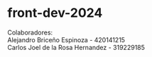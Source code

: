 # front-dev-2024
Colaboradores: <br>
Alejandro Briceño Espinoza - 420141215 <br>
Carlos Joel de la Rosa Hernandez - 319229185
